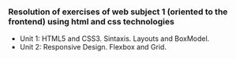 ### Resolution of exercises of web subject 1 (oriented to the frontend) using html and css technologies

- Unit 1: HTML5 and CSS3. Sintaxis. Layouts and BoxModel.
- Unit 2: Responsive Design. Flexbox and Grid.